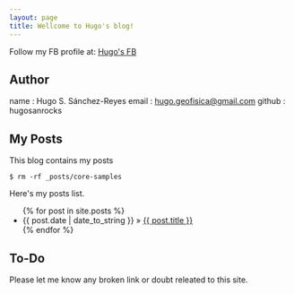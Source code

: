 ```yaml
---
layout: page
title: Wellcome to Hugo's blog!
---
```


Follow my FB profile at: [Hugo's FB](https://www.facebook.com/hugosamuel.sanchezreyes)

## Author


    
name : Hugo S. Sánchez-Reyes
email : [hugo.geofisica@gmail.com](http://www.gmail.com)
github : hugosanrocks


## My Posts

This blog contains my posts

    $ rm -rf _posts/core-samples

Here's my posts list.

<ul class="posts">
  {% for post in site.posts %}
    <li><span>{{ post.date | date_to_string }}</span> &raquo; <a href="{{ BASE_PATH }}{{ post.url }}">{{ post.title }}</a></li>
  {% endfor %}
</ul>

## To-Do

Please let me know any broken link or doubt releated to this site.
